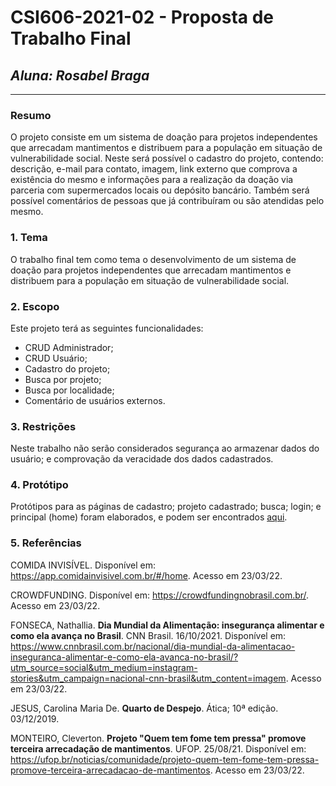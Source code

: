 # **CSI606-2021-02 - Proposta de Trabalho Final**
## *Aluna: Rosabel Braga*

--------------

<!-- Descrever um resumo sobre o trabalho. -->

### Resumo

  O projeto consiste em um sistema de doação para projetos independentes que arrecadam mantimentos e distribuem para a população em situação de vulnerabilidade social. Neste será possível o cadastro do projeto, contendo: descrição, e-mail para contato, imagem, link externo que comprova a existência do mesmo e informações para a realização da doação via parceria com supermercados locais ou depósito bancário. Também será possível comentários de pessoas que já contribuíram ou são atendidas pelo mesmo.

<!-- Apresentar o tema. -->
### 1. Tema

  O trabalho final tem como tema o desenvolvimento de um sistema de doação para projetos independentes que arrecadam mantimentos e distribuem para a população em situação de vulnerabilidade social.

<!-- Descrever e limitar o escopo da aplicação. -->
### 2. Escopo

  Este projeto terá as seguintes funcionalidades:

  * CRUD Administrador;
  * CRUD Usuário;
  * Cadastro do projeto;
  * Busca por projeto;
  * Busca por localidade;
  * Comentário de usuários externos.

<!-- Apresentar restrições de funcionalidades e de escopo. -->
### 3. Restrições

  Neste trabalho não serão considerados segurança ao armazenar dados do usuário; e comprovação da veracidade dos dados cadastrados.

<!-- Construir alguns protótipos para a aplicação, disponibilizá-los no Github e descrever o que foi considerado. //-->
### 4. Protótipo

  Protótipos para as páginas de cadastro; projeto cadastrado; busca; login; e principal (home) foram elaborados, e podem ser encontrados [aqui](https://ninjamock.com/s/L1Z96Jx).

### 5. Referências

  COMIDA INVISÍVEL. Disponível em: <https://app.comidainvisivel.com.br/#/home>. Acesso em 23/03/22.
  
  CROWDFUNDING. Disponível em: <https://crowdfundingnobrasil.com.br/>. Acesso em 23/03/22.
  
  FONSECA, Nathallia. **Dia Mundial da Alimentação: insegurança alimentar e como ela avança no Brasil**. CNN Brasil. 16/10/2021. Disponível em: <https://www.cnnbrasil.com.br/nacional/dia-mundial-da-alimentacao-inseguranca-alimentar-e-como-ela-avanca-no-brasil/?utm_source=social&utm_medium=instagram-stories&utm_campaign=nacional-cnn-brasil&utm_content=imagem>. Acesso em 23/03/22.
 
  JESUS, Carolina Maria De. **Quarto de Despejo**. Ática; 10ª edição. 03/12/2019.
  
  MONTEIRO, Cleverton. **Projeto "Quem tem fome tem pressa" promove terceira arrecadação de mantimentos**. UFOP. 25/08/21. Disponível em: <https://ufop.br/noticias/comunidade/projeto-quem-tem-fome-tem-pressa-promove-terceira-arrecadacao-de-mantimentos>. Acesso em 23/03/22.